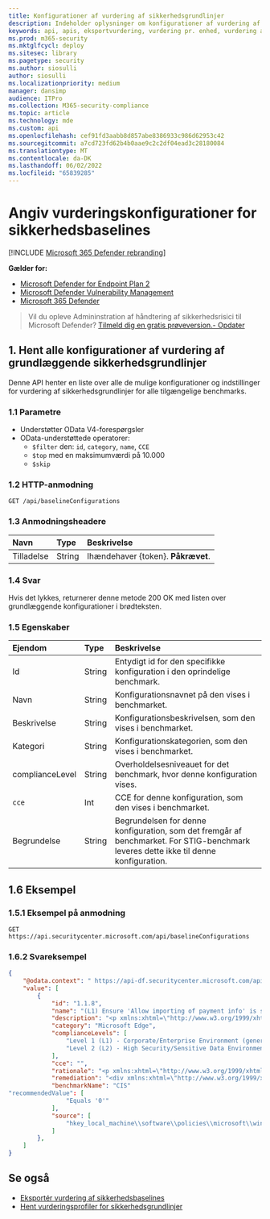 ```yaml
---
title: Konfigurationer af vurdering af sikkerhedsgrundlinjer
description: Indeholder oplysninger om konfigurationer af vurdering af sikkerhedsgrundlinjer, der henter "Håndtering af trusler og sikkerhedsrisici"-data. Der er forskellige API-kald til at hente forskellige typer data. Generelt indeholder hvert API-kald de nødvendige data for enheder i din organisation.
keywords: api, apis, eksportvurdering, vurdering pr. enhed, vurdering af maskine, vurderingsrapport for sårbarheder, vurdering af enhedssårbarhed, rapport over enhedssårbarhed, vurdering af sikker konfiguration, vurdering af softwaresårbarheder, rapport over softwaresårbarheder, sårbarhedsrapport efter maskine,
ms.prod: m365-security
ms.mktglfcycl: deploy
ms.sitesec: library
ms.pagetype: security
ms.author: siosulli
author: siosulli
ms.localizationpriority: medium
manager: dansimp
audience: ITPro
ms.collection: M365-security-compliance
ms.topic: article
ms.technology: mde
ms.custom: api
ms.openlocfilehash: cef91fd3aabb8d857abe8386933c986d62953c42
ms.sourcegitcommit: a7cd723fd62b4b0aae9c2c2df04ead3c28180084
ms.translationtype: MT
ms.contentlocale: da-DK
ms.lasthandoff: 06/02/2022
ms.locfileid: "65839285"
---
```

# <a name="list-security-baselines-assessment-configurations"></a>Angiv vurderingskonfigurationer for sikkerhedsbaselines

[!INCLUDE [Microsoft 365 Defender rebranding](../../includes/microsoft-defender.md)]

**Gælder for:**

- [Microsoft Defender for Endpoint Plan 2](https://go.microsoft.com/fwlink/?linkid=2154037)
- [Microsoft Defender Vulnerability Management](../defender-vulnerability-management/index.yml)
- [Microsoft 365 Defender](https://go.microsoft.com/fwlink/?linkid=2118804)

> Vil du opleve Admininstration af håndtering af sikkerhedsrisici til Microsoft Defender? [Tilmeld dig en gratis prøveversion.- Opdater](https://signup.microsoft.com/create-account/signup?products=7f379fee-c4f9-4278-b0a1-e4c8c2fcdf7e&ru=https://aka.ms/MDEp2OpenTrial?ocid=docs-wdatp-portaloverview-abovefoldlink)

## <a name="1-get-all-security-baselines-assessment-configurations"></a>1. Hent alle konfigurationer af vurdering af grundlæggende sikkerhedsgrundlinjer

Denne API henter en liste over alle de mulige konfigurationer og indstillinger for vurdering af sikkerhedsgrundlinjer for alle tilgængelige benchmarks.

### <a name="11-parameters"></a>1.1 Parametre

- Understøtter OData V4-forespørgsler
- OData-understøttede operatorer:
  - `$filter` den: `id`, `category`, `name`, `CCE`
  - `$top` med en maksimumværdi på 10.000
  - `$skip`

### <a name="12-http-request"></a>1.2 HTTP-anmodning

```http
GET /api/baselineConfigurations 
```

### <a name="13-request-headers"></a>1.3 Anmodningsheadere

Navn|Type|Beskrivelse
:---|:---|:---
Tilladelse|String|Ihændehaver {token}. **Påkrævet**.

### <a name="14-response"></a>1.4 Svar

Hvis det lykkes, returnerer denne metode 200 OK med listen over grundlæggende konfigurationer i brødteksten.

### <a name="15-properties"></a>1.5 Egenskaber

|Ejendom | Type | Beskrivelse |
|:---|:---|:---|
|Id | String | Entydigt id for den specifikke konfiguration i den oprindelige benchmark.
|Navn | String | Konfigurationsnavnet på den vises i benchmarket.
|Beskrivelse | String | Konfigurationsbeskrivelsen, som den vises i benchmarket.
|Kategori | String | Konfigurationskategorien, som den vises i benchmarket.
|complianceLevel|String|Overholdelsesniveauet for det benchmark, hvor denne konfiguration vises.
|`cce`|Int|CCE for denne konfiguration, som den vises i benchmarket.
|Begrundelse |String|Begrundelsen for denne konfiguration, som det fremgår af benchmarket. For STIG-benchmark leveres dette ikke til denne konfiguration.

## <a name="16-example"></a>1.6 Eksempel

### <a name="151-request-example"></a>1.5.1 Eksempel på anmodning

```http
GET https://api.securitycenter.microsoft.com/api/baselineConfigurations
```

### <a name="162-response-example"></a>1.6.2 Svareksempel

```json
{
    "@odata.context": " https://api-df.securitycenter.microsoft.com/api/$metadata#BaselineConfigurations ", 
    "value": [
        {
            "id": "1.1.8", 
            "name": "(L1) Ensure 'Allow importing of payment info' is set to 'Disabled'",
            "description": "<p xmlns:xhtml=\"http://www.w3.org/1999/xhtml\">This policy setting controls whether users are able to import payment information from another browser into Microsoft Edge as well as whether payment information is imported on first use.</p>",
            "category": "Microsoft Edge",
            "complianceLevels": [
                "Level 1 (L1) - Corporate/Enterprise Environment (general use)",
                "Level 2 (L2) - High Security/Sensitive Data Environment (limited functionality)"
            ],
            "cce": "",
            "rationale": "<p xmlns:xhtml=\"http://www.w3.org/1999/xhtml\">Having payment information automatically imported or allowing users to import payment data from another browser into Microsoft Edge could allow for sensitive data to be imported into Edge.</p>",
            "remediation": "<div xmlns:xhtml=\"http://www.w3.org/1999/xhtml\">\r\n  <p>\r\n    <p>\r\nTo establish the recommended configuration via GP, set the following UI path to                 <span class=\"inline_block\">Disabled</span></p>\r\n    <code class=\"code_block\">Computer Configuration\\Policies\\Administrative Templates\\Microsoft Edge\\Allow importing of payment info\r\n</code>\r\n    <p>\r\n      <strong>Note:</strong>\r\n This Group Policy path may not exist by default. It is provided by the Group Policy template                 <span class=\"inline_block\">MSEdge.admx/adml</span>\r\n that can be downloaded from Microsoft                 <a href=\"https://www.microsoft.com/en-us/edge/business/download\">here</a>\r\n.              </p>\r\n    <p class=\"bold\">Impact:</p>\r\n    <p>\r\n      <p>Users will be unable to perform a payment information import from other browsers into Microsoft Edge.</p>\r\n    </p>\r\n  </p>\r\n</div>",
            "benchmarkName": "CIS"
"recommendedValue": [ 
                "Equals '0'" 
            ], 
            "source": [ 
                "hkey_local_machine\\software\\policies\\microsoft\\windows\\eventlog\\security\\retention" 
            ]
        }, 
    ] 
} 
```

## <a name="see-also"></a>Se også

- [Eksportér vurdering af sikkerhedsbaselines](export-security-baseline-assessment.md)
- [Hent vurderingsprofiler for sikkerhedsgrundlinjer](get-security-baselines-assessment-profiles.md)
